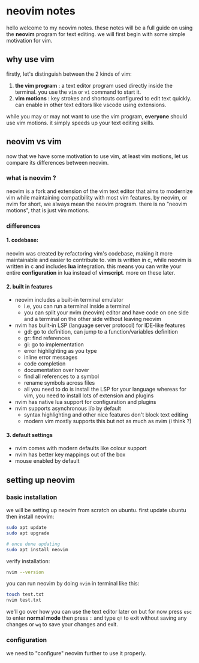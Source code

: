 # neovim notes

hello welcome to my neovim notes. these notes will be a full guide on using the **neovim** program for text editing. we will first begin with some simple motivation for vim.

## why use vim

firstly, let's distinguish between the 2 kinds of vim:
1. **the vim program** : a text editor program used directly inside the terminal. you use the `vim` or `vi` command to start it.
2. **vim motions** : key strokes and shortcuts configured to edit text quickly. can enable in other text editors like vscode using extensions.

while you may or may not want to use the vim program, **everyone** should use vim motions. it simply speeds up your text editing skills.

## neovim vs vim

now that we have some motivation to use vim, at least vim motions, let us compare its differences between neovim. 

### what is neovim ?

neovim is a fork and extension of the vim text editor that aims to modernize vim while maintaining compatibility with most vim features. by neovim, or nvim for short, we always mean the neovim program. there is no "neovim motions", that is just vim motions.

### differences

#### 1. codebase: 
neovim was created by refactoring vim's codebase, making it more maintainable and easier to contribute to. vim is written in c, while neovim is written in c and includes **lua** integration. this means you can write your entire **configuration** in lua instead of **vimscript**. more on these later.

#### 2. built in features
- neovim includes a built-in terminal emulator
    - i.e, you can run a terminal inside a terminal
    - you can split your nvim (neovim) editor and have code on one side and a terminal on the other side without leaving neovim 
- nvim has built-in LSP (language server protocol) for IDE-like features
    - gd: go to definition, can jump to a function/variables definition
    - gr: find references 
    - gi: go to implementation
    - error highlighting as you type
    - inline error messages
    - code completion
    - documentation over hover
    - find all references to a symbol
    - rename symbols across files
    - all you need to do is install the LSP for your language whereas for vim, you need to install lots of extension and plugins
- nvim has native lua support for configuration and plugins
- nvim supports asynchronous i/o by default
    - syntax highlighting and other nice features don't block text editing 
    - modern vim mostly supports this but not as much as nvim (i think ?)

#### 3. default settings
- nvim comes with modern defaults like colour support
- nvim has better key mappings out of the box
- mouse enabled by default

## setting up neovim

### basic installation
we will be setting up neovim from scratch on ubuntu. first update ubuntu then install neovim:
```bash
sudo apt update
sudo apt upgrade

# once done updating
sudo apt install neovim 
```
verify installation:
```bash
nvim --version
```

you can run neovim by doing `nvim` in terminal like this:
```bash
touch test.txt
nvim test.txt
```
we'll go over how you can use the text editor later on but for now press `esc` to enter **normal mode** then press `:` and type `q!` to exit without saving any changes or `wq` to save your changes and exit.

### configuration

we need to "configure" neovim further to use it properly.